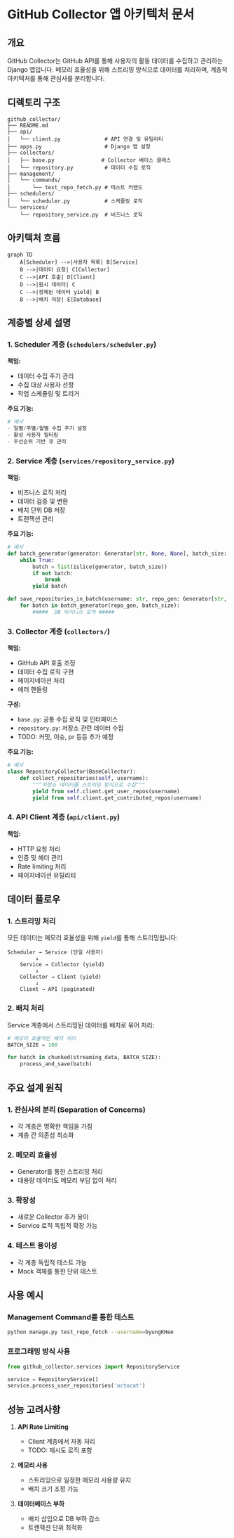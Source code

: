 # GitHub Collector 앱 아키텍처 문서

## 개요

GitHub Collector는 GitHub API를 통해 사용자의 활동 데이터를 수집하고 관리하는 Django 앱입니다. 메모리 효율성을 위해 스트리밍 방식으로 데이터를 처리하며, 계층적 아키텍처를 통해 관심사를 분리합니다.

## 디렉토리 구조

```
github_collector/
├── README.md
├── api/
│   └── client.py              # API 연결 및 유틸리티
├── apps.py                    # Django 앱 설정
├── collectors/
│   ├── base.py               # Collector 베이스 클래스
│   └── repository.py          # 데이터 수집 로직
├── management/
│   └── commands/
│       └── test_repo_fetch.py # 테스트 커맨드
├── schedulers/
│   └── scheduler.py           # 스케줄링 로직
└── services/
    └── repository_service.py  # 비즈니스 로직
```

## 아키텍처 흐름

```mermaid
graph TD
    A[Scheduler] -->|사용자 목록| B[Service]
    B -->|데이터 요청| C[Collector]
    C -->|API 호출| D[Client]
    D -->|원시 데이터| C
    C -->|정제된 데이터 yield| B
    B -->|배치 저장| E[Database]
```

## 계층별 상세 설명

### 1. Scheduler 계층 (`schedulers/scheduler.py`)

**책임:**

- 데이터 수집 주기 관리
- 수집 대상 사용자 선정
- 작업 스케줄링 및 트리거

**주요 기능:**

```python
# 예시
- 일별/주별/월별 수집 주기 설정
- 활성 사용자 필터링
- 우선순위 기반 큐 관리
```

### 2. Service 계층 (`services/repository_service.py`)

**책임:**

- 비즈니스 로직 처리
- 데이터 검증 및 변환
- 배치 단위 DB 저장
- 트랜잭션 관리

**주요 기능:**

```python
# 예시
def batch_generator(generator: Generator[str, None, None], batch_size: int) -> Generator[List[str], None, None]:
    while True:
        batch = list(islice(generator, batch_size))
        if not batch:
            break
        yield batch

def save_repositories_in_batch(username: str, repo_gen: Generator[str, None, None], batch_size: int = 100):
    for batch in batch_generator(repo_gen, batch_size):
        #####  DB 비지니스 로직 #####
```

### 3. Collector 계층 (`collectors/`)

**책임:**

- GitHub API 호출 조정
- 데이터 수집 로직 구현
- 페이지네이션 처리
- 에러 핸들링

**구성:**

- `base.py`: 공통 수집 로직 및 인터페이스
- `repository.py`: 저장소 관련 데이터 수집
- TODO: 커밋, 이슈, pr 등등 추가 예정

**주요 기능:**

```python
# 예시
class RepositoryCollector(BaseCollector):
    def collect_repositories(self, username):
        """저장소 데이터를 스트리밍 방식으로 수집"""
        yield from self.client.get_user_repos(username)
        yield from self.client.get_contributed_repos(username)
```

### 4. API Client 계층 (`api/client.py`)

**책임:**

- HTTP 요청 처리
- 인증 및 헤더 관리
- Rate limiting 처리
- 페이지네이션 유틸리티

## 데이터 플로우

### 1. 스트리밍 처리

모든 데이터는 메모리 효율성을 위해 `yield`를 통해 스트리밍됩니다:

```
Scheduler → Service (단일 사용자)
         ↓
    Service → Collector (yield)
         ↓
    Collector → Client (yield)
         ↓
    Client → API (paginated)
```

### 2. 배치 처리

Service 계층에서 스트리밍된 데이터를 배치로 묶어 처리:

```python
# 메모리 효율적인 배치 처리
BATCH_SIZE = 100

for batch in chunked(streaming_data, BATCH_SIZE):
    process_and_save(batch)
```

## 주요 설계 원칙

### 1. 관심사의 분리 (Separation of Concerns)

- 각 계층은 명확한 책임을 가짐
- 계층 간 의존성 최소화

### 2. 메모리 효율성

- Generator를 통한 스트리밍 처리
- 대용량 데이터도 메모리 부담 없이 처리

### 3. 확장성

- 새로운 Collector 추가 용이
- Service 로직 독립적 확장 가능

### 4. 테스트 용이성

- 각 계층 독립적 테스트 가능
- Mock 객체를 통한 단위 테스트

## 사용 예시

### Management Command를 통한 테스트

```bash
python manage.py test_repo_fetch --username=byungKHee
```

### 프로그래밍 방식 사용

```python
from github_collector.services import RepositoryService

service = RepositoryService()
service.process_user_repositories('octocat')
```

## 성능 고려사항

1. **API Rate Limiting**

   - Client 계층에서 자동 처리
   - TODO: 재시도 로직 포함

2. **메모리 사용**

   - 스트리밍으로 일정한 메모리 사용량 유지
   - 배치 크기 조정 가능

3. **데이터베이스 부하**
   - 배치 삽입으로 DB 부하 감소
   - 트랜잭션 단위 최적화
